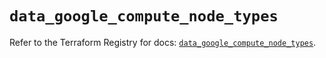 # `data_google_compute_node_types`

Refer to the Terraform Registry for docs: [`data_google_compute_node_types`](https://registry.terraform.io/providers/hashicorp/google/6.16.0/docs/data-sources/compute_node_types).

